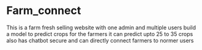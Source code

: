 # Farm_connect
This is a farm fresh selling website with one admin and multiple users
build a model to predict crops for the farmers 
it can predict upto 25 to 35 crops 
also has chatbot
secure and can directly connect farmers to normer users
